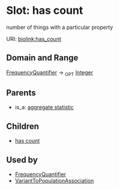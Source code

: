 # Slot: has count


number of things with a particular property

URI: [biolink:has_count](https://w3id.org/biolink/vocab/has_count)
## Domain and Range

[FrequencyQuantifier](FrequencyQuantifier.md) ->  <sub>OPT</sub> [Integer](Integer.md)
## Parents

 *  is_a: [aggregate statistic](aggregate_statistic.md)
## Children

 *  [has count](variant_to_population_association_has_count.md)
## Used by

 * [FrequencyQuantifier](FrequencyQuantifier.md)
 * [VariantToPopulationAssociation](VariantToPopulationAssociation.md)
